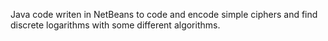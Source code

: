 Java code writen in NetBeans to code and encode simple ciphers and find discrete logarithms with some different algorithms.
